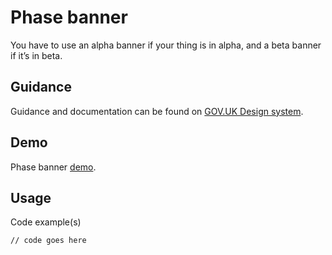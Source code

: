 # Phase banner

You have to use an alpha banner if your thing is in alpha, and a beta banner if it’s in beta.

## Guidance

Guidance and documentation can be found on [GOV.UK Design system](linkgoeshere).

## Demo

Phase banner [demo](linkgoeshere).

## Usage

Code example(s)

```
// code goes here
```


<!--
## Installation

```
npm install --save @govuk-frontend/phase-banner
```
-->
